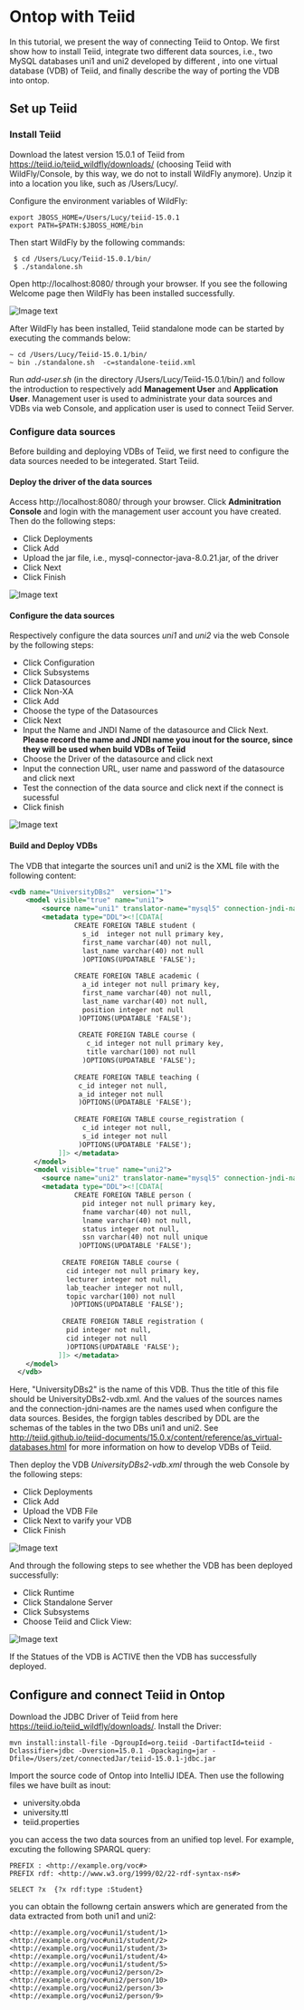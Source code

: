 # Ontop with Teiid

In this tutorial, we present the way of connecting Teiid to Ontop.
We first show how to install Teiid, integrate two different data sources, i.e., two MySQL databases uni1 and uni2 
developed by different , into one virtual database (VDB) of Teiid, and finally describe the way of porting the VDB into ontop.

##  Set up Teiid

### Install Teiid

Download the latest version 15.0.1 of Teiid from https://teiid.io/teiid_wildfly/downloads/ 
(choosing Teiid with WildFly/Console, by this way, we do not to install WildFly anymore). 
Unzip it into a location you like, such as /Users/Lucy/.

Configure the environment variables of WildFly:
``` 
export JBOSS_HOME=/Users/Lucy/teiid-15.0.1
export PATH=$PATH:$JBOSS_HOME/bin
```
Then start WildFly by the following commands:
``` 
 $ cd /Users/Lucy/Teiid-15.0.1/bin/
 $ ./standalone.sh
```

Open http://localhost:8080/ through your browser. If you see the following Welcome page then WildFly has been installed successfully.

![Image text](img/WildFly.png)

After WildFly has been installed, Teiid standalone mode can be started by executing the commands below:
``` 
~ cd /Users/Lucy/Teiid-15.0.1/bin/
~ bin ./standalone.sh  -c=standalone-teiid.xml
```

Run *add-user.sh* (in the directory /Users/Lucy/Teiid-15.0.1/bin/) and follow the introduction to respectively add **Management User** and **Application User**. Management user is used to administrate your data sources and VDBs via web Console, and application user is used to connect Teiid Server.

### Configure data sources

Before building and deploying VDBs of Teiid, we first need to configure the data sources needed to be integerated. Start Teiid.

#### Deploy the driver of the data sources

Access http://localhost:8080/ through your browser. Click **Adminitration Console** and login with the management user account you have created. Then do the following steps:
* Click Deployments
* Click Add
* Upload the jar file, i.e., mysql-connector-java-8.0.21.jar, of the driver
* Click Next
* Click Finish

![Image text](img/deployDriver.png)

#### Configure the data sources

Respectively configure the data sources *uni1* and *uni2* via the web Console by the following steps:
* Click Configuration
* Click Subsystems
* Click Datasources
* Click Non-XA
* Click Add
* Choose the type of the Datasources
* Click Next
* Input the Name and JNDI Name of the datasource and Click Next.
  **Please record the name and JNDI name you inout for the source, since they will be used when build VDBs of Teiid**
* Choose the Driver of the datasource and click next
* Input the connection URL, user name and password of the datasource and click next
* Test the connection of the data source and click next if the connect is sucessful
* Click finish

![Image text](img/congData.png)

#### Build and Deploy VDBs

The VDB that integarte the sources uni1 and uni2 is the XML file with the following content:
```xml
<vdb name="UniversityDBs2"  version="1">
    <model visible="true" name="uni1">
        <source name="uni1" translator-name="mysql5" connection-jndi-name="java:/MySqlUni1"/>
        <metadata type="DDL"><![CDATA[
                CREATE FOREIGN TABLE student (
                  s_id  integer not null primary key,
                  first_name varchar(40) not null,
                  last_name varchar(40) not null
                  )OPTIONS(UPDATABLE 'FALSE');
                  
                CREATE FOREIGN TABLE academic (
                  a_id integer not null primary key,
                  first_name varchar(40) not null,
                  last_name varchar(40) not null,
                  position integer not null
                 )OPTIONS(UPDATABLE 'FALSE');
                 
                 CREATE FOREIGN TABLE course (
                   c_id integer not null primary key,
                   title varchar(100) not null
                  )OPTIONS(UPDATABLE 'FALSE');
                  
                CREATE FOREIGN TABLE teaching (
                 c_id integer not null,
                 a_id integer not null
                 )OPTIONS(UPDATABLE 'FALSE');
                 
                CREATE FOREIGN TABLE course_registration (
                  c_id integer not null,
                  s_id integer not null
                 )OPTIONS(UPDATABLE 'FALSE');
            ]]> </metadata>   
      </model> 
      <model visible="true" name="uni2">
        <source name="uni2" translator-name="mysql5" connection-jndi-name="java:/MySqlUni2"/>
        <metadata type="DDL"><![CDATA[
                CREATE FOREIGN TABLE person (
                  pid integer not null primary key,
                  fname varchar(40) not null,
                  lname varchar(40) not null,
                  status integer not null,
                  ssn varchar(40) not null unique
                 )OPTIONS(UPDATABLE 'FALSE');
                 
             CREATE FOREIGN TABLE course (
              cid integer not null primary key,
              lecturer integer not null,
              lab_teacher integer not null,
              topic varchar(100) not null
               )OPTIONS(UPDATABLE 'FALSE');
               
             CREATE FOREIGN TABLE registration (
              pid integer not null,
              cid integer not null
              )OPTIONS(UPDATABLE 'FALSE');
            ]]> </metadata>                
    </model>    
  </vdb>
 ```
Here, "UniversityDBs2" is the name of this VDB. Thus the title of this file should be UniversityDBs2-vdb.xml. And the values of the sources names and the connection-jdni-names are the names used when configure the data sources. Besides, the forgign tables described by DDL are the schemas of the tables in the two DBs uni1 and uni2. See http://teiid.github.io/teiid-documents/15.0.x/content/reference/as_virtual-databases.html for more information on how to develop VDBs of Teiid.

Then deploy the VDB *UniversityDBs2-vdb.xml* through the web Console by the following steps:
* Click Deployments
* Click Add
* Upload the VDB File
* Click Next to varify your VDB
* Click Finish

![Image text](img/deployVDB.png)

And through the following steps to see whether the VDB has been deployed successfully:
* Click Runtime
* Click Standalone Server
* Click Subsystems
* Choose Teiid and Click View:

![Image text](img/checkVDB.png)

If the Statues of the VDB is ACTIVE then the VDB has successfully deployed.

## Configure and connect Teiid in Ontop

Download the JDBC Driver of Teiid from here <https://teiid.io/teiid_wildfly/downloads/>. Install the Driver:
 ```shell
 mvn install:install-file -DgroupId=org.teiid -DartifactId=teiid -Dclassifier=jdbc -Dversion=15.0.1 -Dpackaging=jar -Dfile=/Users/zet/connectedJar/teiid-15.0.1-jdbc.jar
 ```

Import the source code of Ontop into IntelliJ IDEA. Then use the following files we have built as inout:
* university.obda
* university.ttl
* teiid.properties

you can access the two data sources from an unified top level. For example, excuting the following SPARQL query:

```sparql
PREFIX : <http://example.org/voc#>
PREFIX rdf: <http://www.w3.org/1999/02/22-rdf-syntax-ns#>
 
SELECT ?x  {?x rdf:type :Student} 
 ```
you can obtain the followng certain answers which are generated from the data extracted from both uni1 and uni2:
 ```
<http://example.org/voc#uni1/student/1>
<http://example.org/voc#uni1/student/2>
<http://example.org/voc#uni1/student/3>
<http://example.org/voc#uni1/student/4>
<http://example.org/voc#uni1/student/5>
<http://example.org/voc#uni2/person/2>
<http://example.org/voc#uni2/person/10>
<http://example.org/voc#uni2/person/3>
<http://example.org/voc#uni2/person/9>
```
